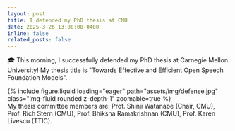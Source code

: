 ```yaml
---
layout: post
title: I defended my PhD thesis at CMU
date: 2025-3-26 13:00:00-0400
inline: false
related_posts: false
---
```


:mortar_board: This morning, I successfully defended my PhD thesis at Carnegie Mellon University!
My thesis title is "Towards Effective and Efficient Open Speech Foundation Models".

<div class="row mt-3">
    <div class="col-sm mt-3 mt-md-0">
        {% include figure.liquid loading="eager" path="assets/img/defense.jpg" class="img-fluid rounded z-depth-1" zoomable=true %}
    </div>
</div>
<div class="caption">
    My thesis committee members are: Prof. Shinji Watanabe (Chair, CMU), Prof. Rich Stern (CMU), Prof. Bhiksha Ramakrishnan (CMU), Prof. Karen Livescu (TTIC).
</div>
